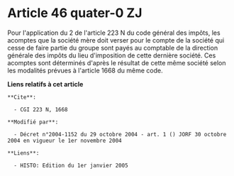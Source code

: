 # Article 46 quater-0 ZJ

Pour l'application du 2 de l'article 223 N du code général des impôts, les acomptes que la société mère doit verser pour le
compte de la société qui cesse de faire partie du groupe sont payés au comptable de la direction générale des impôts du lieu
d'imposition de cette dernière société. Ces acomptes sont déterminés d'après le résultat de cette même société selon les
modalités prévues à l'article 1668 du même code.

**Liens relatifs à cet article**

	**Cite**:

	  - CGI 223 N, 1668

	**Modifié par**:

	  - Décret n°2004-1152 du 29 octobre 2004 - art. 1 () JORF 30 octobre 2004 en vigueur le 1er novembre 2004

	**Liens**:

	  - HISTO: Edition du 1er janvier 2005
